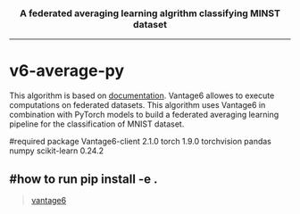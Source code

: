 
<h3 align=center> A federated averaging learning algrithm classifying MINST dataset</h3>

--------------------

# v6-average-py

This algorithm is based on [documentation](https://docs.vantage6.ai/v/2.0.0/algorithm-development/create-new-algorithm). 
Vantage6 allowes to execute computations on federated datasets.
This algorithm uses Vantage6 in combination with PyTorch models to build a federated averaging learning pipeline for the classification of MNIST dataset.

#required package
Vantage6-client 2.1.0
torch 1.9.0
torchvision
pandas
numpy
scikit-learn 0.24.2

#how to run
pip install -e .
------------------------------------
> [vantage6](https://vantage6.ai)
